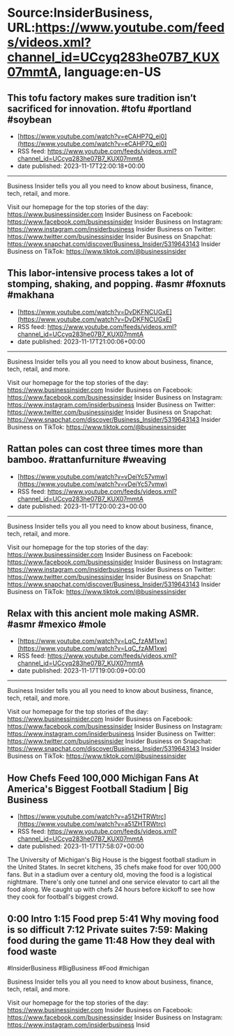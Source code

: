 # Source:InsiderBusiness, URL:https://www.youtube.com/feeds/videos.xml?channel_id=UCcyq283he07B7_KUX07mmtA, language:en-US

## This tofu factory makes sure tradition isn’t sacrificed for innovation. #tofu #portland #soybean
 - [https://www.youtube.com/watch?v=eCAHP7Q_ei0](https://www.youtube.com/watch?v=eCAHP7Q_ei0)
 - RSS feed: https://www.youtube.com/feeds/videos.xml?channel_id=UCcyq283he07B7_KUX07mmtA
 - date published: 2023-11-17T22:00:18+00:00

------------------------------------------------------

Business Insider tells you all you need to know about business, finance, tech, retail, and more.

Visit our homepage for the top stories of the day: https://www.businessinsider.com
Insider Business on Facebook: https://www.facebook.com/businessinsider
Insider Business on Instagram: https://www.instagram.com/insiderbusiness
Insider Business on Twitter: https://www.twitter.com/businessinsider
Insider Business on Snapchat: https://www.snapchat.com/discover/Business_Insider/5319643143
Insider Business on TikTok: https://www.tiktok.com/@businessinsider

## This labor-intensive process takes a lot of stomping, shaking, and popping. #asmr #foxnuts #makhana
 - [https://www.youtube.com/watch?v=DvDKFNCUGxE](https://www.youtube.com/watch?v=DvDKFNCUGxE)
 - RSS feed: https://www.youtube.com/feeds/videos.xml?channel_id=UCcyq283he07B7_KUX07mmtA
 - date published: 2023-11-17T21:00:06+00:00

------------------------------------------------------

Business Insider tells you all you need to know about business, finance, tech, retail, and more.

Visit our homepage for the top stories of the day: https://www.businessinsider.com
Insider Business on Facebook: https://www.facebook.com/businessinsider
Insider Business on Instagram: https://www.instagram.com/insiderbusiness
Insider Business on Twitter: https://www.twitter.com/businessinsider
Insider Business on Snapchat: https://www.snapchat.com/discover/Business_Insider/5319643143
Insider Business on TikTok: https://www.tiktok.com/@businessinsider

## Rattan poles can cost three times more than bamboo. #rattanfurniture #weaving
 - [https://www.youtube.com/watch?v=vDeiYc57vmw](https://www.youtube.com/watch?v=vDeiYc57vmw)
 - RSS feed: https://www.youtube.com/feeds/videos.xml?channel_id=UCcyq283he07B7_KUX07mmtA
 - date published: 2023-11-17T20:00:23+00:00

------------------------------------------------------

Business Insider tells you all you need to know about business, finance, tech, retail, and more.

Visit our homepage for the top stories of the day: https://www.businessinsider.com
Insider Business on Facebook: https://www.facebook.com/businessinsider
Insider Business on Instagram: https://www.instagram.com/insiderbusiness
Insider Business on Twitter: https://www.twitter.com/businessinsider
Insider Business on Snapchat: https://www.snapchat.com/discover/Business_Insider/5319643143
Insider Business on TikTok: https://www.tiktok.com/@businessinsider

## Relax with this ancient mole making ASMR. #asmr #mexico #mole
 - [https://www.youtube.com/watch?v=LqC_fzAM1xw](https://www.youtube.com/watch?v=LqC_fzAM1xw)
 - RSS feed: https://www.youtube.com/feeds/videos.xml?channel_id=UCcyq283he07B7_KUX07mmtA
 - date published: 2023-11-17T19:00:09+00:00

------------------------------------------------------

Business Insider tells you all you need to know about business, finance, tech, retail, and more.

Visit our homepage for the top stories of the day: https://www.businessinsider.com
Insider Business on Facebook: https://www.facebook.com/businessinsider
Insider Business on Instagram: https://www.instagram.com/insiderbusiness
Insider Business on Twitter: https://www.twitter.com/businessinsider
Insider Business on Snapchat: https://www.snapchat.com/discover/Business_Insider/5319643143
Insider Business on TikTok: https://www.tiktok.com/@businessinsider

## How Chefs Feed 100,000 Michigan Fans At America's Biggest Football Stadium | Big Business
 - [https://www.youtube.com/watch?v=a51ZHTRWtrc](https://www.youtube.com/watch?v=a51ZHTRWtrc)
 - RSS feed: https://www.youtube.com/feeds/videos.xml?channel_id=UCcyq283he07B7_KUX07mmtA
 - date published: 2023-11-17T17:58:07+00:00

The University of Michigan's Big House is the biggest football stadium in the United States. In secret kitchens, 35 chefs make food for over 100,000 fans. But in a stadium over a century old, moving the food is a logistical nightmare. There's only one tunnel and one service elevator to cart all the food along. We caught up with chefs 24 hours before kickoff to see how they cook for football's biggest crowd.

0:00 Intro
1:15 Food prep
5:41 Why moving food is so difficult
7:12 Private suites
7:59: Making food during the game
11:48 How they deal with food waste
------------------------------------------------------
#InsiderBusiness #BigBusiness #Food #michigan 

Business Insider tells you all you need to know about business, finance, tech, retail, and more.

Visit our homepage for the top stories of the day: https://www.businessinsider.com
Insider Business on Facebook: https://www.facebook.com/businessinsider
Insider Business on Instagram: https://www.instagram.com/insiderbusiness
Insid

